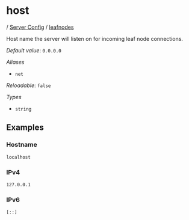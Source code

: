 # host

/ [Server Config](/ref/config/index.md) / [leafnodes](/ref/config/leafnodes/index.md) 

Host name the server will listen on for incoming
leaf node connections.

*Default value*: `0.0.0.0`

*Aliases*

- `net`


*Reloadable*: `false`

*Types*

- `string`


## Examples

### Hostname
```
localhost
```
### IPv4
```
127.0.0.1
```
### IPv6
```
[::]
```

